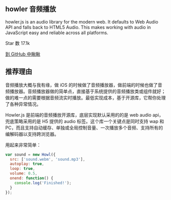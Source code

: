 ## howler 音频播放

howler.js is an audio library for the modern web. It defaults to Web Audio API and falls back to HTML5 Audio. This makes working with audio in JavaScript easy and reliable across all platforms.

Star 数 17.1k

[到 GitHub 中瞅瞅](https://github.com/goldfire/howler.js)

## 推荐理由

音频播放大概与我有缘，做 iOS 的时候做了音频播放器，做前端的时候也做了音频播放器。音频播放器做的简单点，直接基于系统提供的音频播放类或组件就好；做的难一点的需要根据音频流实时播放。最低实现成本，基于开源库，它帮你处理了各种异常情况。

Howler.js 是前端的音频播放开源库，底层实现默认采用的的是 web audio api，兜底策略采用的是 H5 提供的 audio 标签。这个库一个关键点是同时支持 wap 和 PC，而且支持自动缓存、单独或全局控制音量、一次播放多个音频、支持所有的编解码器以支持跨浏览器。

用起来非常简单：

```js
var sound = new Howl({
  src: ['sound.webm', 'sound.mp3'],
  autoplay: true,
  loop: true,
  volume: 0.5,
  onend: function() {
    console.log('Finished!');
  }
});
```